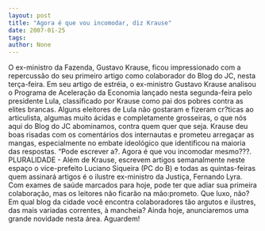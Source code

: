 ```yaml
---
layout: post
title: "Agora é que vou incomodar, diz Krause"
date: 2007-01-25
tags: 
author: None
---
```

O ex-ministro da Fazenda, Gustavo Krause, ficou impressionado com a repercussão do seu primeiro artigo como colaborador do Blog do JC, nesta terça-feira.
Em seu artigo de estréia, o ex-ministro Gustavo Krause analisou o Programa de Aceleração da Economia lançado nesta segunda-feira pelo presidente Lula, classificado por Krause como pai dos pobres contra as elites brancas.
Alguns eleitores de Lula não gostaram e fizeram cr?ticas ao articulista, algumas muito ácidas e completamente grosseiras, o que nós aqui do Blog do JC abominamos, contra quem quer que seja.
Krause deu boas risadas com os comentários dos internautas e prometeu arregaçar as mangas, especialmente no embate ideológico que identificou na maioria das respostas. 
“Pode escrever a?. Agora é que vou incomodar mesmo???.
PLURALIDADE - Além de Krause, escrevem artigos semanalmente neste espaço o vice-prefeito Luciano Siqueira (PC do B) e todas as quintas-feiras quem assinará artigos é o ilustre ex-ministro da Justiça, Fernando Lyra. Com exames de saúde marcados para hoje, pode ter que adiar sua primeira colaboração, mas os leitores não ficarão na mão:prometo.
Que luxo, não? Em qual blog da cidade você encontra colaboradores tão argutos e ilustres, das mais variadas correntes, à mancheia?
Ainda hoje, anunciaremos uma grande novidade nesta área. Aguardem! 